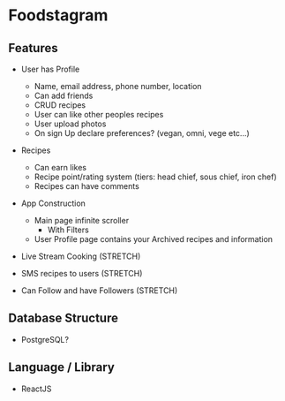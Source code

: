 # Foodstagram

## Features

- User has Profile
  - Name, email address, phone number, location
  - Can add friends
  - CRUD recipes
  - User can like other peoples recipes
  - User upload photos
  - On sign Up declare preferences? (vegan, omni, vege etc...)
  

- Recipes
  - Can earn likes
  - Recipe point/rating system (tiers: head chief, sous chief, iron chef)
  - Recipes can have comments

- App Construction
  - Main page infinite scroller
    - With Filters
  - User Profile page contains your Archived recipes and information

- Live Stream Cooking (STRETCH)
- SMS recipes to users (STRETCH)
- Can Follow and have Followers (STRETCH)


## Database Structure
  - PostgreSQL?

## Language / Library
  - ReactJS



